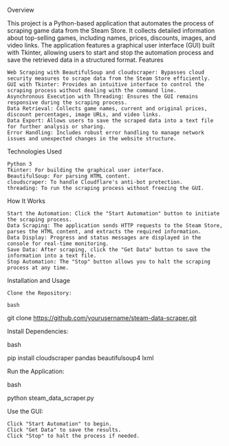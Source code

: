 Overview

This project is a Python-based application that automates the process of scraping game data from the Steam Store. It collects detailed information about top-selling games, including names, prices, discounts, images, and video links. The application features a graphical user interface (GUI) built with Tkinter, allowing users to start and stop the automation process and save the retrieved data in a structured format.
Features

    Web Scraping with BeautifulSoup and cloudscraper: Bypasses cloud security measures to scrape data from the Steam Store efficiently.
    GUI with Tkinter: Provides an intuitive interface to control the scraping process without dealing with the command line.
    Asynchronous Execution with Threading: Ensures the GUI remains responsive during the scraping process.
    Data Retrieval: Collects game names, current and original prices, discount percentages, image URLs, and video links.
    Data Export: Allows users to save the scraped data into a text file for further analysis or sharing.
    Error Handling: Includes robust error handling to manage network issues and unexpected changes in the website structure.

Technologies Used

    Python 3
    Tkinter: For building the graphical user interface.
    BeautifulSoup: For parsing HTML content.
    cloudscraper: To handle Cloudflare's anti-bot protection.
    threading: To run the scraping process without freezing the GUI.

How It Works

    Start the Automation: Click the "Start Automation" button to initiate the scraping process.
    Data Scraping: The application sends HTTP requests to the Steam Store, parses the HTML content, and extracts the required information.
    Data Display: Progress and status messages are displayed in the console for real-time monitoring.
    Save Data: After scraping, click the "Get Data" button to save the information into a text file.
    Stop Automation: The "Stop" button allows you to halt the scraping process at any time.

Installation and Usage

    Clone the Repository:

    bash

git clone https://github.com/yourusername/steam-data-scraper.git

Install Dependencies:

bash

pip install cloudscraper pandas beautifulsoup4 lxml

Run the Application:

bash

python steam_data_scraper.py

Use the GUI:

    Click "Start Automation" to begin.
    Click "Get Data" to save the results.
    Click "Stop" to halt the process if needed.
